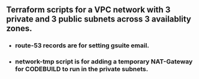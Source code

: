 ## Terraform scripts for a VPC network with 3 private and 3 public subnets across 3 availablity zones. 

- ### route-53 records are for setting gsuite email.
- ### network-tmp script is for adding a temporary NAT-Gateway for CODEBUILD to run in the private subnets.

